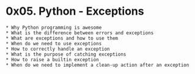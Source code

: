 # 0x05. Python - Exceptions #

	* Why Python programming is awesome
	* What is the difference between errors and exceptions
	* What are exceptions and how to use them
	* When do we need to use exceptions
	* How to correctly handle an exception
	* What is the purpose of catching exceptions
	* How to raise a builtin exception
	* When do we need to implement a clean-up action after an exception

